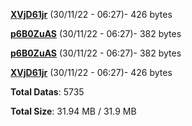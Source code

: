 [**XVjD61jr**](/data/XVjD61jr.txt) (30/11/22 - 06:27)- 426 bytes

[**p6B0ZuAS**](/data/p6B0ZuAS.txt) (30/11/22 - 06:27)- 382 bytes

[**p6B0ZuAS**](/data/p6B0ZuAS.txt) (30/11/22 - 06:27)- 382 bytes

[**XVjD61jr**](/data/XVjD61jr.txt) (30/11/22 - 06:27)- 426 bytes

**Total Datas**: 5735

**Total Size**: 31.94 MB / 31.9 MB